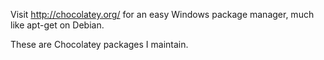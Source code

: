Visit http://chocolatey.org/ for an easy Windows package manager, much like apt-get on Debian.

These are Chocolatey packages I maintain.